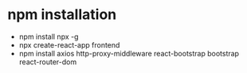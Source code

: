 # npm installation
- npm install npx -g
- npx create-react-app frontend
- npm install axios http-proxy-middleware react-bootstrap bootstrap react-router-dom
